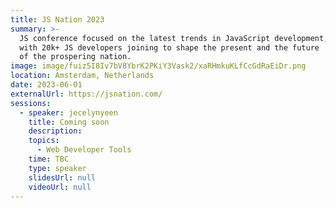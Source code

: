 ```yaml
---
title: JS Nation 2023
summary: >-
  JS conference focused on the latest trends in JavaScript development,
  with 20k+ JS developers joining to shape the present and the future
  of the prospering nation.
image: image/fuiz5I8Iv7bV8YbrK2PKiY3Vask2/xaRHmkuKLfCcGdRaEiDr.png
location: Amsterdam, Netherlands
date: 2023-06-01
externalUrl: https://jsnation.com/
sessions:
  - speaker: jecelynyeen
    title: Coming soon
    description:
    topics:
      - Web Developer Tools
    time: TBC
    type: speaker
    slidesUrl: null
    videoUrl: null
---
```

